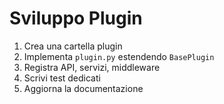 # Sviluppo Plugin

1. Crea una cartella plugin
2. Implementa `plugin.py` estendendo `BasePlugin`
3. Registra API, servizi, middleware
4. Scrivi test dedicati
5. Aggiorna la documentazione
